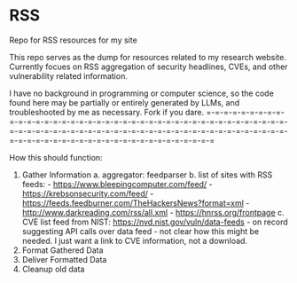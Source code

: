 # RSS
Repo for RSS resources for my site


This repo serves as the dump for resources related to my research website. Currently focues on RSS aggregation of security headlines, CVEs, and other vulnerability related information. 

I have no background in programming or computer science, so the code found here may be partially or entirely generated by LLMs, and troubleshooted by me as necessary. Fork if you dare.
=-=-=-=-=-=-=-=-=-=-=-=-=-=-=-=-=-=-=-=-=-=-=-=-=-=-=-=-=-=-=-=-=-=-=-=-=-=-=-=-=-=-=-=-=-=-=-=-=-=-=-=-=-=-=-=-=-=-=-=-=-=-=-=-=-=-=-=-=-=-=-=-=-=-=-=-=-=-=-=-=-=-=-=-=-=-=-=-=-=-=-=-=-=-=-=-=

How this should function:
  1. Gather Information
       a. aggregator: feedparser
       b. list of sites with RSS feeds:
         - https://www.bleepingcomputer.com/feed/ 
         - https://krebsonsecurity.com/feed/
         - https://feeds.feedburner.com/TheHackersNews?format=xml
         - http://www.darkreading.com/rss/all.xml
         - https://hnrss.org/frontpage
      c. CVE list feed from NIST: https://nvd.nist.gov/vuln/data-feeds
         - on record suggesting API calls over data feed
         - not clear how this might be needed. I just want a link to CVE information, not a download.
  3. Format Gathered Data
  4. Deliver Formatted Data
  5. Cleanup old data
